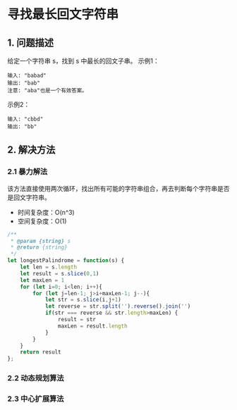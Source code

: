 # 寻找最长回文字符串

## 1. 问题描述
给定一个字符串 s，找到 s 中最长的回文子串。
示例1：
```
输入: "babad"
输出: "bab"
注意: "aba"也是一个有效答案。
```
示例2：
```
输入: "cbbd"
输出: "bb"
```

## 2. 解决方法

### 2.1 暴力解法
该方法直接使用两次循环，找出所有可能的字符串组合，再去判断每个字符串是否是回文字符串。
- 时间复杂度：O(n^3)
- 空间复杂度：O(1)

```javascript
/**
 * @param {string} s
 * @return {string}
 */
let longestPalindrome = function(s) {
    let len = s.length
    let result = s.slice(0,1)
    let maxLen = 1
    for (let i=0; i<len; i++){
        for (let j=len-1; j>i+maxLen-1; j--){
            let str = s.slice(i,j+1)
            let reverse = str.split('').reverse().join('')
            if(str === reverse && str.length>maxLen) {
                result = str
                maxLen = result.length
            }
        }
    }
    return result
};
```

### 2.2 动态规划算法

### 2.3 中心扩展算法